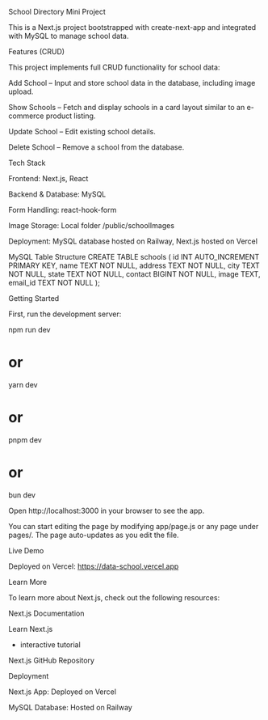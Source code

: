 School Directory Mini Project

This is a Next.js
 project bootstrapped with create-next-app
 and integrated with MySQL to manage school data.

Features (CRUD)

This project implements full CRUD functionality for school data:

Add School – Input and store school data in the database, including image upload.

Show Schools – Fetch and display schools in a card layout similar to an e-commerce product listing.

Update School – Edit existing school details.

Delete School – Remove a school from the database.

Tech Stack

Frontend: Next.js, React

Backend & Database: MySQL

Form Handling: react-hook-form

Image Storage: Local folder /public/schoolImages

Deployment: MySQL database hosted on Railway, Next.js hosted on Vercel

MySQL Table Structure
CREATE TABLE schools (
    id INT AUTO_INCREMENT PRIMARY KEY,
    name TEXT NOT NULL,
    address TEXT NOT NULL,
    city TEXT NOT NULL,
    state TEXT NOT NULL,
    contact BIGINT NOT NULL,
    image TEXT,
    email_id TEXT NOT NULL
);

Getting Started

First, run the development server:

npm run dev
# or
yarn dev
# or
pnpm dev
# or
bun dev


Open http://localhost:3000
 in your browser to see the app.

You can start editing the page by modifying app/page.js or any page under pages/. The page auto-updates as you edit the file.

Live Demo

Deployed on Vercel: https://data-school.vercel.app



Learn More

To learn more about Next.js, check out the following resources:

Next.js Documentation

Learn Next.js
 - interactive tutorial

Next.js GitHub Repository

Deployment

Next.js App: Deployed on Vercel

MySQL Database: Hosted on Railway
